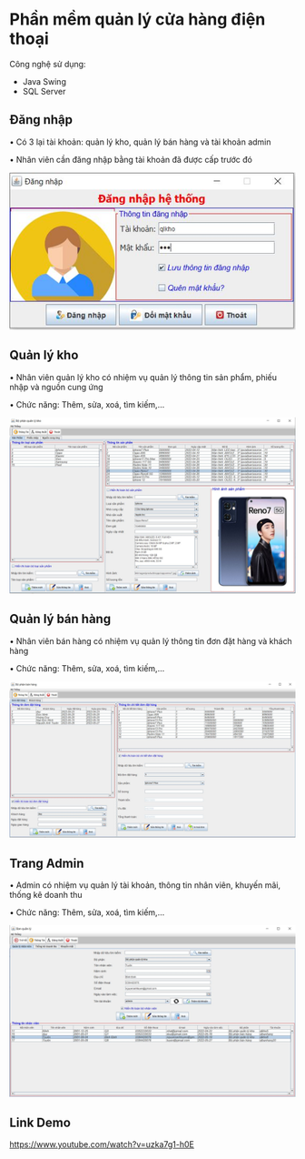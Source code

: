 # Phần mềm quản lý cửa hàng điện thoại

Công nghệ sử dụng:

-   Java Swing
-   SQL Server

## **Đăng nhập**

•	Có 3 lại tài khoản: quản lý kho, quản lý bán hàng và tài khoản admin

•	Nhân viên cần đăng nhập bằng tài khoản đã được cấp trước đó

![Giao diện đăng nhập](https://github.com/anhtuyen0409/java-project-final/blob/main/media/login.JPG)

## **Quản lý kho**

•	Nhân viên quản lý kho có nhiệm vụ quản lý thông tin sản phẩm, phiếu nhập và nguồn cung ứng

•	Chức năng: Thêm, sửa, xoá, tìm kiếm,...

![Giao diện quản lý kho](https://github.com/anhtuyen0409/java-project-final/blob/main/media/kho.JPG)

## **Quản lý bán hàng**

•	Nhân viên bán hàng có nhiệm vụ quản lý thông tin đơn đặt hàng và khách hàng

•	Chức năng: Thêm, sửa, xoá, tìm kiếm,...

![Giao diện quản ký bán hàng](https://github.com/anhtuyen0409/java-project-final/blob/main/media/banhang.JPG)


## **Trang Admin**

•	Admin có nhiệm vụ quản lý tài khoản, thông tin nhân viên, khuyến mãi, thống kê doanh thu

•	Chức năng: Thêm, sửa, xoá, tìm kiếm,...

![Giao diện admin](https://github.com/anhtuyen0409/java-project-final/blob/main/media/admin.JPG)

## **Link Demo**
https://www.youtube.com/watch?v=uzka7g1-h0E

